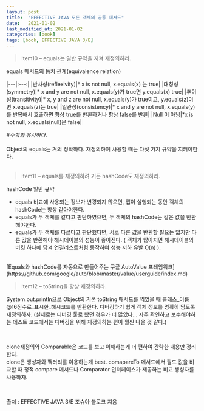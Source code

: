 ```yaml
---
layout: post
title:  "EFFECTIVE JAVA 모든 객체의 공통 메서드"
date:   2021-01-02
last_modified_at: 2021-01-02
categories: [book]
tags: [book, EFFECTIVE JAVA 3/E]
---
```


>Item10 – equals는 일반 규약을 지켜 재정의하라.

equals 메서드의 동치 관계(equivalence relation)

|---|:---:|
|반사성(reflexivity)|* x is not null, x.equals(x) 는 true|
|대칭성(symmetry)|* x and y are not null, x.equals(y)가 true면 y.equals(x) true|
|추이성(transitivity)|* x, y and z are not null, x.equals(y)가 true이고, y.equals(z)이면 x.equals(z)는 true|
|일관성(consistency)|* x and y are not null, x.equals(y)를 반복해서 호출하면 항상 true를 반환하거나 항상 false를 반환|
|Null 이 아님|*x is not null, x.equals(null)은 false|

*#수학과 유사하다*.  
<br/>
Object의 equals는 거의 정확하다. 재정의하여 사용할 때는 다섯 가지 규약을 지켜야한다.  
<br/>

>Item11 – equals를 재정의하려 거든 hashCode도 재정의하라.  

hashCode 일반 규약  

- equals 비교에 사용되는 정보가 변경되지 않으면, 앱이 실행되는 동안 객체의 hashCode는 항상 같아야한다.
- equals가 두 객체를 같다고 판단하였으면, 두 객체의 hashCode는 같은 값을 반환해야한다.
- equals가 두 객체를 다르다고 판단했다면, 서로 다른 값을 반환할 필요는 없지만 다른 값을 반환해야 해시테이블의 성능이 좋아진다. ( 객체가 많아지면 해시테이블의 버킷 하나에 담겨 연결리스트처럼 동작하여 성능 저하 유발 O(n) ). 

<br/>
[Equals와 hashCode를 자동으로 만들어주는 구글 AutoValue 프레임워크](https://github.com/google/auto/blob/master/value/userguide/index.md) 

<br/>

>Item12 – toString을 항상 재정의하라.  

System.out.println으로 Object의 기본 toString 매서드를 찍었을 때 클래스_이름@16진수로_표시한_해시코드를 반환한다. 디버깅하기 쉽게 객체 정보를 명확히 담도록 재정의하자. (실제로는 디버깅 툴로 봤던 경우가 더 많았다… 자주 확인하고 보수해야하는 테스트 코드에서는 디버깅을 위해 재정의하는 편이 훨씬 나을 것 같다.)

<br/>

clone재정의와 Comparable은 코드를 보고 이해하는게 더 편하여 간략한 내용만 정리한다.  
clone은 생성자와 팩터리를 이용하는게 best.
comapareTo 메서드에서 필드 값을 비교할 때 정적 compare 메서드나 Comparator 인터페이스가 제공하는 비교 생성자를 사용하자.

<br/>

출처 : EFFECTIVE JAVA 3/E 조슈아 블로크 지음

<br/>